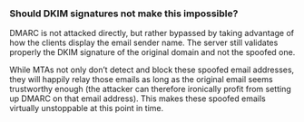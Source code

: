 ### Should DKIM signatures not make this impossible?

DMARC is not attacked directly, but rather bypassed by taking advantage of how the clients display the email sender name. The server still validates properly the DKIM signature of the original domain and not the spoofed one.

While MTAs not only don’t detect and block these spoofed email addresses, they will happily relay those emails as long as the original email seems trustworthy enough (the attacker can therefore ironically profit from setting up DMARC on that email address). This makes these spoofed emails virtually unstoppable at this point in time.
